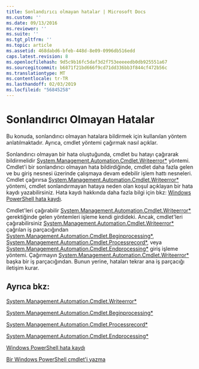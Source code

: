 ```yaml
---
title: Sonlandırıcı olmayan hatalar | Microsoft Docs
ms.custom: ''
ms.date: 09/13/2016
ms.reviewer: ''
ms.suite: ''
ms.tgt_pltfrm: ''
ms.topic: article
ms.assetid: 468dabd6-bfeb-448d-8e09-0996db516edd
caps.latest.revision: 8
ms.openlocfilehash: 9d5c9b16fc5daf3d2f753eeeeedb0db925551a67
ms.sourcegitcommit: b6871f21bd666f9cd71dd336bb3f844cf472b56c
ms.translationtype: MT
ms.contentlocale: tr-TR
ms.lasthandoff: 02/03/2019
ms.locfileid: "56845258"
---
```

# <a name="non-terminating-errors"></a>Sonlandırıcı Olmayan Hatalar

Bu konuda, sonlandırıcı olmayan hatalara bildirmek için kullanılan yöntem anlatılmaktadır. Ayrıca, cmdlet yöntemi çağırmak nasıl açıklar.

Sonlandırıcı olmayan bir hata oluştuğunda, cmdlet bu hatayı çağırarak bildirmelidir [System.Management.Automation.Cmdlet.Writeerror*](/dotnet/api/System.Management.Automation.Cmdlet.WriteError) yöntemi. Cmdlet'i bir sonlandırıcı olmayan hata bildirdiğinde, cmdlet daha fazla gelen ve bu giriş nesnesi üzerinde çalışmaya devam edebilir işlem hattı nesneleri. Cmdlet çağırırsa [System.Management.Automation.Cmdlet.Writeerror*](/dotnet/api/System.Management.Automation.Cmdlet.WriteError) yöntemi, cmdlet sonlandırmayan hataya neden olan koşul açıklayan bir hata kaydı yazabilirsiniz. Hata kaydı hakkında daha fazla bilgi için bkz: [Windows PowerShell hata kaydı](./windows-powershell-error-records.md).

Cmdlet'leri çağırabilir [System.Management.Automation.Cmdlet.Writeerror*](/dotnet/api/System.Management.Automation.Cmdlet.WriteError) gerektiğinde gelen yöntemleri işleme kendi girdideki. Ancak, cmdlet'leri çağırabilirsiniz [System.Management.Automation.Cmdlet.Writeerror*](/dotnet/api/System.Management.Automation.Cmdlet.WriteError) çağrılan iş parçacığından [System.Management.Automation.Cmdlet.Beginprocessing*](/dotnet/api/System.Management.Automation.Cmdlet.BeginProcessing), [ System.Management.Automation.Cmdlet.Processrecord*](/dotnet/api/System.Management.Automation.Cmdlet.ProcessRecord), veya [System.Management.Automation.Cmdlet.Endprocessing*](/dotnet/api/System.Management.Automation.Cmdlet.EndProcessing) giriş işleme yöntemi. Çağırmayın [System.Management.Automation.Cmdlet.Writeerror*](/dotnet/api/System.Management.Automation.Cmdlet.WriteError) başka bir iş parçacığından. Bunun yerine, hataları tekrar ana iş parçacığı iletişim kurar.

## <a name="see-also"></a>Ayrıca bkz:

[System.Management.Automation.Cmdlet.Writeerror*](/dotnet/api/System.Management.Automation.Cmdlet.WriteError)

[System.Management.Automation.Cmdlet.Beginprocessing*](/dotnet/api/System.Management.Automation.Cmdlet.BeginProcessing)

[System.Management.Automation.Cmdlet.Processrecord*](/dotnet/api/System.Management.Automation.Cmdlet.ProcessRecord)

[System.Management.Automation.Cmdlet.Endprocessing*](/dotnet/api/System.Management.Automation.Cmdlet.EndProcessing)

[Windows PowerShell hata kaydı](./windows-powershell-error-records.md)

[Bir Windows PowerShell cmdlet'i yazma](./writing-a-windows-powershell-cmdlet.md)
